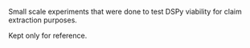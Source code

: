 Small scale experiments that were done to test DSPy viability for claim extraction purposes.

Kept only for reference.
